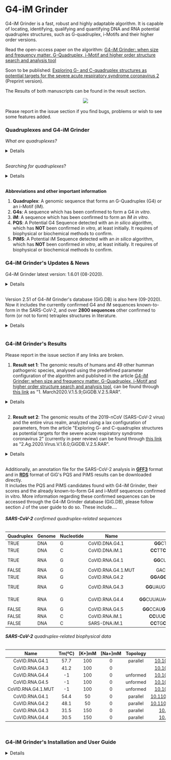 # **G4-iM Grinder**
G4-iM Grinder is a fast, robust and highly adaptable algorithm. It is capable of locating, identifying, qualifying and quantifying DNA and RNA potential quadruplex structures, such as G-quadruplex, i-Motifs and their higher order versions.

Read the open-access paper on the algorithm: [G4-iM Grinder: when size and frequency matter. G-Quadruplex, i-Motif and higher order structure search and analysis tool](https://bit.ly/3j2UUjC)

Soon to be published: [Exploring G- and C-quadruplex structures as potential targets for the severe acute respiratory syndrome coronavirus 2](https://bit.ly/3j1jFMP) (Preprint version).

The Results of both manuscripts can be found in the result section.  

<div style="text-align:center"><img src="https://www.biorxiv.org/content/biorxiv/early/2019/06/17/532382/F1.large.jpg?width=800&height=600&carousel=1" height="500" /></div>

Please report in the issue section if you find bugs, problems or wish to see some features added.

###				**Quadruplexes and G4-iM Grinder**

*What are quadruplexes?*
<details>

[**G-quadruplexes (G4s)**](https://en.wikipedia.org/wiki/G-quadruplex): G4s are DNA or RNA sequences that are rich in guanine, where four guanine bases can associate through Hoogsteen hydrogen bonding to form a square planar structure called a guanine tetrad (G-tetrad or G-quartet), and two or more guanine tetrads (from G-tracts, continuous runs of guanine) can stack on top of each other to form a G4,stabilized by monovalent cation/s. The unimolecular versions occur naturally near the ends of the chromosomes, better known as the telomeric regions, and in transcriptional regulatory regions of multiple genes, both in microbes and across vertebrates including oncogenes in humans.

<div style="text-align:center"><img src ="https://upload.wikimedia.org/wikipedia/commons/thumb/5/5c/G-quadruplex.svg/600px-G-quadruplex.svg.png" height="150"/></div>

[**C-quadruplexes or i-Motifs (iM)**](https://en.wikipedia.org/wiki/I-motif_DNA): iMs are four-stranded quadruplex structures formed by cytosine-rich DNA or RNA, similar to the G-quadruplex structures that guanine-rich genomes forms. C-rich DNA regions are common in gene regulation portions of the genome. Recently, iM were discovered in human cells and were shown to play a role in cell reproduction. iM have potential applications in nanotechnology and nanomedicine, because size is more than 1 nm and less than 100 nm due to their unique pH sensitivity and have been used as biosensors, nanomachines, and molecular switches.

<div style="text-align:center"><img src ="https://external-content.duckduckgo.com/iu/?u=https%3A%2F%2Fupload.wikimedia.org%2Fwikipedia%2Fcommons%2Fthumb%2F5%2F5d%2FRNA_i-motif.gif%2F220px-RNA_i-motif.gif&f=1&nofb=1"  height="150"/></div>

[...adapted from wikipedia...]</br>

</details>
</br>

*Searching for quadruplexes*?
<details>
</br>
Quadruplexes have been studied abundantly in the last few years due to the increasing evidence of their functional role in many living organisms, yet the natural properties by which they form and work are very much unknown. To identify new structures, in silico predictions are based on in vitro verified paradigms. Loops, tetrad number, run imperfections and the flanking regions of the structures all seem to play important roles in the topology and dynamics of these secondary structures.

G4-iM Grinder (GiG) is an algorithm that incorporates a quadruplex search engine and several quadruplex qualifiers functions to locate these genomic structures.
1. **GiG's quadruplex search engine** was designed to be very tolerant as to allow the detection of all possible candidates that fulfil the user-established criteria.
2. **GiG's quadruplex qualification engine** was designed to filter the results of the search-engine. The filters are modular. They can include: scoring filters (which calculate the probability of the sequence forming an actual quadruplex or i-Motif), location in the genome filters, presence of a desired pattern filter, frequency of appearance in the genome filters, and presence of already known-to-form quadruplexes.

</br>
<div style="text-align:center"><img src ="https://www.researchgate.net/profile/Efres_Belmonte-Reche/publication/336374922/figure/fig1/AS:812376744013825@1570697117586/A-G4-iM-Grinders-workflow-when-RunComposition-G-to-find-PQS-and-PHOQS-in-a-genome.ppm" height="600"/>
</div>
</details>
</br>

**Abbreviations and other important information**
1. **Quadruplex**: 			A genomic sequence that forms an G-Quadruplex (G4) or an i-Motif (iM).
2. **G4s**: 						A sequence which has been confirmed to form a G4 *in vitro*.
3. **iM**:							A sequence which has been confirmed to form an iM *in vitro*.
4. **PQS**: 						A Potential G4 Sequence detected with an *in silico* algorithm, which has **NOT** been confirmed *in vitro*, at least initially. It requires of biophysical or biochemical methods to confirm.
5. **PiMS**: 						A Potential iM Sequence detected with an *in silico* algorithm, which has **NOT** been confirmed *in vitro*, at least initially. It requires of biophysical or biochemical methods to confirm.

###       **G4-iM Grinder's Updates & News**
G4-iM Grinder latest version: 1.6.01 (08-2020).
<details>
Changes:

For Version 1.6.01:

1. Changed `GiGList.Analysis` to accept vectors instead of just single numerals in its parameters. Changed also the results returned, with better summaries of the G4-iM Grinder function.
2. Changed the concept of DNA and RNA sequences in the `G4-iM Grinder` main function and other related functions to be more efficient.
3. The function to find confirmed quadruplex sequences was modified to be more efficient with RAM. This is to prevent problems with an growing database of confirmed quadruplex sequences.
4. Added Biostrings and biomartr dependencies. Added the packages to the package loading function.
5. G4-iM Grinder version and the G4-iM Grinder database version are now saved in the configuration dataframe of each result.
6. Added a function to analyze the characteristic and runs of a genome (`GiG.Seq.Analysis`).
7. Added a function to analyze the biological landmarks affected by the potential quadruplex results (`GiG.df.GenomicFeatures`).
8. Changed how packages are loaded so they are silent when doing so. The function will also check if all dependencies are installed and R version is at least 4.0. If any of these fail, and error will be returned asking the user to fix the problem/s before proceeding with the G4-iM Grinder analysis.

For Version 1.5.95:

1. Fixed bug in PQSfinder algorithm, which incorrectly punctuated structures.
2. Changed the way known G4s and i-Motifs structures are detected. It will now detect both DNA and RNA confirmed sequences within the results.
a. If the confirmed sequence is DNA, the results will include an asterisk (&ast;).
b. If the result sequence is RNA, it will include a circumflex (^).
c. Example: If the GUK1 DNA quadruplex was detected within the results one time, the Conf.Quad.Seqs column will state: GUK1 (1&ast;). If the 42.HIRA (WT) RNA quadruplex was detected within the results one time, the Conf.Quad.Seqs column will state: 42.HIRA (WT) (1^)
</details>
</br>


Version 2.51 of G4-iM Grinder's database (GiG.DB) is also here (09-2020). Now it includes the currently confirmed G4 and iM sequences known-to-form in the SARS-CoV-2, and over **2800 sequences** other confirmed to form (or not to form) tetraplex structures in literature.
<details>

The GiG.DB within the G4-iM Grinder package includes:

**I. BioInformatic dataframe:**

	1. Each entry is a nucleotidic sequence published in a scientific journal in relationship with its capability of forming quadruplex structures.
	2. Each entry includes 	
		A. Quadruplex		TRUE for  forming quadruplex, FALSE for NOT
		B. Genome		DNA or RNA
		C. Nucleotide		G or C, for G4s or i-Motif respectively
		D. Name			value must be unique
		E. Sequence		value must be unique
		F. Length		Length of Sequence
		G. Tm			Nº of biophysical results associated to the entry (within Biophysical dataframe)
	3. Currently there are a total of 2851 entries.
		A. 2141 form tetraplex	 and 710  dont;
		B. 283  are i-Motifs 	 and 2568 are G4s;
		C. 1858 are DNA 	 and 993  are RNA.
	4. Sequences which end in -ReV- are the reverse sequences of other entries.
		For example 	
			1. Name1 	GGTGGTGG|TTT|GG
			2. Name1-ReV- 	GG|TTT|GGTGGTGG

**II. Refs dataframe:**

	1. Each entry is the literature reference for an BioInformatic dataframe entry.
	2. Each entry includes:
		A. name 		value must be unique; Name of BioInformatic entry
		B. DOI			DOI identificator; for example: 10.1093/nargab/lqz005
		C. Pubmed	 	PubmebID identificator (PMID); for example:	29109402
		D. comments		Extra information, normally citing information
					For example: Nucleic Acids Res., 45, 7487–7493.
	3. Currently there are a total of 2851 entries.

**III. BioPhysical dataframe:**

	1. Each entry is a Biophysical result found for a particular BioInformatic entry.
	2. Data includes Tm (ºC), pH, Concentrations of sequence (uM), K+ (mM) and Na+ (mM), and the found topology.
	3. Currently there are 153 entries.

Comments: If you find an error within GiG.DB or want to include other sequences, please open an issue request in Github, **"EfresBR/G4iMGrinder"**.

</details>
</br>

###       **G4-iM Grinder's Results**

Please report in the issue section if any links are broken.

1. **Result set 1**: The genomic results of humans and 49 other humman pathogenic species, analysed using the predefined parameter configuration of the algorithm and published in the article [G4-iM Grinder: when size and frequency matter. G-Quadruplex, i-Motif and higher order structure search and analysis tool](https://bit.ly/3j2UUjC), can be found through [this link](https://bit.ly/31eTaO6) as "1. March2020.V.1.5.9;GiGDB.V.2.5.RAR".

<details>

GiG.DB V.2.5 has been used to update these results (03-2020) and now include the localization of the **2851** known-to-form and known-NOT-to-form quadruplex in the database.

As of V.2.5 of GiG.DB, the total amount of results (M2A) with at least one confirmed G4 within its sequence is **312072** (236483 more than in V1.0).

As of V.2.5 of GiG.DB, the total amount of results (M2A) with at least one confirmed i-Motif within its sequence is **160054** (74171 more than in V1.0)

The 1.5 Gb .RAR compressed file hosts four RData images of the results.

1. `Human.PQS.032020.RData` for Human G-based PQS analysis
2. `Human.PiMS.032020.RData` for Human C-based PiMS analysis
3. `NonHuman.PQS.032020.RData` for non-human G-based PQS analysis
4. `NonHuman.PiMS.032020.RData` for non-human C-based PiMS analysis.


Genomes used:

	1. Human Genome - hg38, GRCh38.p12, Genome Reference Consortium Human Build 38, INSDC Assembly GCA_000001405.27 downloaded May 2019 from www.sanger.ac.uk.
	2. Non-human genomes - Please see section 9 of supplementary material of the original article for more info.

With this update, Figure 4 of G4-iM Grinder's article, which compared different tetraplex-related characteristics of each genome (including density [per 100000 nucleotides], uniqueness and Confirmed Quadruplex Sequences (CQS)) becomes:

<img src="images/Data.Analysis.V1.59, V2.5.jpg" align="middle" height="1250" />

Being the CQS columns what changes between both Figure 4s.

</details>

</br>

2. **Result set 2**: The genomic results of the 2019-nCoV (SARS-CoV-2 virus) and the entire virus realm, analyzed using a lax configuration of parameters, from the article "Exploring G- and C-quadruplex structures as potential targets for the severe acute respiratory syndrome coronavirus 2" (currently in peer review) can be found through [this link](https://bit.ly/2EdNzyL) as "2.Ag.2020.Virus.V.1.6.0;GiGDB.V.2.5.RAR".

<details>

The 2.5 Gb .RAR compressed file hosts two group of files.

**RAW DATA**:
1.	`Virus.Results.RDS`, includes the raw data of the G4-iM Grinder analysis on all the virus realm as a list. The list groups virus species by their families. Each species list includes a PQS and PiMS sublist. These store the composition, location, known-quadruplex sequences presence and score (amongst others) of PQS/PiMS found in each virus. The information used in this analysis was Method 2; size restricted overlapping search method (PQSM2A data.frames), although Method 3 results are also included.
2.	`3297.2019-nCoV.Results.RDS`, includes the raw data of the G4-iM Grinder analysis on all the 3297 different 2019-nCoV virus sequenced after of clinical symptoms analysed in the work. These were used to calculate the conservation of each sequence found in the reference 2019-nCoV, and are given as a list. The list groups virus by strains. Each includes a PQS and PiMS sublist. These store the composition, location, known-quadruplex sequences presence and score (amongst others) of PQS/PiMS found in each virus. The information used in this analysis was Method 2; size restricted overlapping search method (PQSM2A data.frames), although Method 3 results are also included.
3.	`gisaid.3297._hcov-19.PDF`, includes the references of the 2019-nCoV 3297 genomes downloaded from the GISAID database.

**ANALYTICAL DATA**:


4.	`Analysis.RData` is the analysis results on the raw G4-iM Grinder data. It includes 5 lists:

	i.	 `a.Ref.2019nCoV` – Analysis with G4iMGrinder function of the GiG-package of the 2019-nCoV reference genome. It includes the Method 2 results of the reference genome with the conservation rates and common sequences found in other viruses. The biological landmarks affected by the candidates retrieved using the function GiG.df.GenomicFeatures are also stored here.

	ii.	`Analysis.2019nCoV.3297genomes` – Analysis with GiGList.Analysis function of the GiG-package. 3297 genomes of the 2019-nCoV sequenced at different times and locations of the ongoing pandemic were examined. PQS and PiMS sublists are the analysis for PQS and PiMS respectively. df.index data frame stores the identification of each genome used.

	iii.	`Analysis.Coronaviridae.fam` – Analysis with GiGList.Analysis function of the GiG-package of the Coronaviridae family. PQS and PiMS lists are the analysis for PQS and PiMS respectively. df.index data frame stores the identification of each genome used.

	iv.	`Analysis.Virus.realm` - Analysis with GiGList.Analysis function of the GiG-package of the entire virus realm. PQS and PiMS lists are the analysis for PQS and PiMS respectively. df.index data frame stores the identification of each genome used. Genome data frame is the analysis with the function GiG.Seq.Analysis.

	v.	`Baltimore.C` – Baltimore Classification tables regarding each group characteristics and classification of each family into its group.

</details>
</br>

Additionally, an annotation file for the SARS-CoV-2 analysis in **[GFF3](https://bit.ly/30cCups)** format and in **[RDS](https://bit.ly/3kTAxq0)** format of GiG's PQS and PiMS results can be downloaded directly.
</br>It includes the PQS and PiMS candidates found with G4-iM Grinder, their scores and the already known-to-form G4 and i-Motif sequences confirmed in vitro.
More information regarding these confirmed sequences can be accessed through the G4-iM Grinder database (GiG.DB), please follow section J of the user guide to do so. These include....



###### **SARS-CoV-2** confirmed quadruplex-related sequences

|Quadruplex	|Genome	|Nucleotide	|Name				|Sequence									|References																																																		|
|---		|---	|---		|---				|:---:										|:---:																																																		|
|TRUE		|DNA	|G			|CoVID.DNA.G4.1		|**GG**CT**GG**CAAT**GG**C**GG**			|[10.1101/2020.08.19.257493](https://bit.ly/3j1jFMP)																																						|
|TRUE		|DNA	|C			|CoVID.DNA.iM.1		|**CC**TT**CC**TTA**CCC**AGAT**CC**			|[10.1101/2020.08.19.257493](https://bit.ly/3j1jFMP)																																						|
|TRUE		|RNA	|G			|CoVID.RNA.G4.1		|**GG**CU**GG**CAAU**GG**C**GG**			|[10.1101/2020.08.19.257493](https://bit.ly/3j1jFMP)	&	[10.1002/anie.202011419](https://onlinelibrary.wiley.com/doi/epdf/10.1002/anie.202011419)														|
|FALSE		|RNA	|G			|CoVID.RNA.G4.1.MUT	|GACUGACAAUGACG								|[10.1002/anie.202011419](https://onlinelibrary.wiley.com/doi/epdf/10.1002/anie.202011419)																													|
|TRUE		|RNA	|G			|CoVID.RNA.G4.2		|**GG**A**GG**A**GG**UGUUGCA**GG**			|[10.1101/2020.08.19.257493](https://bit.ly/3j1jFMP)																																						|
|TRUE		|RNA	|G			|CoVID.RNA.G4.3		|**GG**UAUGU**GG**AAA**GG**UUAU**GG**		|[10.1093/bib/bbaa114](https://academic.oup.com/bib/advance-article/doi/10.1093/bib/bbaa114/5849532)	&		[10.1002/anie.202011419](https://onlinelibrary.wiley.com/doi/epdf/10.1002/anie.202011419)	|
|TRUE		|RNA	|G			|CoVID.RNA.G4.4		|**GG**CUUAUA**GG**UUUAAU**GG**UAUU**GG**	|[10.1093/bib/bbaa114](https://academic.oup.com/bib/advance-article/doi/10.1093/bib/bbaa114/5849532)	&		[10.1002/anie.202011419](https://onlinelibrary.wiley.com/doi/epdf/10.1002/anie.202011419)	|
|FALSE		|RNA	|G			|CoVID.RNA.G4.5		|**GG**CCAU**GG**UACAUUU**GG**CUA**GG**		|[10.1002/anie.202011419](https://onlinelibrary.wiley.com/doi/epdf/10.1002/anie.202011419)																													|
|FALSE		|RNA	|C			|CoVID.RNA.iM.1		|**CC**UU**CC**UUA**CCC**AGAU**CC**			|[10.1101/2020.08.19.257493](https://bit.ly/3j1jFMP)																																						|
|FALSE		|DNA	|C			|SARS-DNA.iM.1		|**CC**TG**CC**TTA**CCC**AGAT**CC**			|[10.1101/2020.08.19.257493](https://bit.ly/3j1jFMP)																																						|

###### **SARS-CoV-2** quadruplex-related biophysical data

|Name				|Tm(ºC)	|[K+]mM	|[Na+]mM	|Topology	|References																							|
|:---:				|:---:	|:---:	|:-:		|:---:		|:---:																								|
|CoVID.RNA.G4.1		|57.7	|100	|0			|parallel	|[10.1002/anie.202011419](https://onlinelibrary.wiley.com/doi/epdf/10.1002/anie.202011419)			|
|CoVID.RNA.G4.3		|41.2	|100	|0			|			|[10.1002/anie.202011419](https://onlinelibrary.wiley.com/doi/epdf/10.1002/anie.202011419)			|
|CoVID.RNA.G4.4		|-1		|100	|0			|unformed	|[10.1002/anie.202011419](https://onlinelibrary.wiley.com/doi/epdf/10.1002/anie.202011419)			|
|CoVID.RNA.G4.5		|-1		|100	|0			|unformed	|[10.1002/anie.202011419](https://onlinelibrary.wiley.com/doi/epdf/10.1002/anie.202011419)			|
|CoVID.RNA.G4.1.MUT	|-1		|100	|0			|unformed	|[10.1002/anie.202011419](https://onlinelibrary.wiley.com/doi/epdf/10.1002/anie.202011419)			|
|CoVID.RNA.G4.1		|54.4	|50		|0			|parallel	|[10.1101/2020.08.19.257493](https://bit.ly/3j1jFMP)												|
|CoVID.RNA.G4.2		|48.1	|50		|0			|parallel	|[10.1101/2020.08.19.257493](https://bit.ly/3j1jFMP)												|
|CoVID.RNA.G4.3		|31.5	|150	|0			|parallel	|[10.1093/bib/bbaa114](https://academic.oup.com/bib/advance-article/doi/10.1093/bib/bbaa114/5849532)|
|CoVID.RNA.G4.4		|30.5	|150	|0			|parallel	|[10.1093/bib/bbaa114](https://academic.oup.com/bib/advance-article/doi/10.1093/bib/bbaa114/5849532)|

</br>

###       **G4-iM Grinder's Installation and User Guide**

<details>

####       **A.      Package prerequisites**

<details>

G4-iM Grinder can be downloaded from github: EfresBR/G4iMGrinder. G4-iM Grinder requires the installation of other CRAN based and Bioconductor packages.
Please, ensure all required packages are installed and R version is at least 4.0.0.
G4-iM Grinder was successfully downloaded and tested in MacOS 10.12.6, Windows 10 (x64), Ubuntu 18.04.2 (x64), Mint 19.1 (x64) and Fedora-workstation 30.
In Linux based systems, the installation of devtools may require further effort ([Check this link](https://stackoverflow.com/questions/20923209/problems-installing-the-devtools-package)).
Other OS including x86 systems have not been tested.

G4-iM Grinder has been sucessfully used in R 4.0.2 and R-studio 1.3.1056


```ruby

pck <- c("stringr", "stringi", "plyr", "seqinr", "stats", "parallel", "doParallel", "beepr", "stats4", "devtools", "dplyr", "BiocManager")

#foo was written by Simon O'Hanlon Nov 8 2013.
#Thanks Simon, thanks StackOverflow and all its amazing community.

foo <- function(x){
  for( i in x ){
    #  require returns TRUE invisibly if it was able to load package
    if( ! require( i , character.only = TRUE ) ){
      #  If package was not able to be loaded then re-install
      install.packages( i , dependencies = TRUE )
      #  Load package after installing
      require( i , character.only = TRUE )
    }
  }
}
foo(pck)
BiocManager::install(c("BiocGenerics", "S4Vectors", "Biostrings", "biomartr") , ask = FALSE, update = TRUE)


```

</details>



####      **B.      Package installing and loading**

<details>

```ruby

devtools::install_github("EfresBR/G4iMGrinder")
library(G4iMGrinder)


```

</details>



####      **C.      Installation fails**

<details>

The most common reasons for failing during the installation of G4-iM Grinder are ,

1. 	Some of G4-iM Grinder's dependencies have not been installed,
2. 	R version is not at least 4.0.0

If you are having problems during installation, please, execute the following code to verify that these prerequisites are met.

```ruby


pck <- c("BiocGenerics", "S4Vectors", "stringr", "stringi", "plyr", "seqinr", "stats", "parallel", "doParallel", "beepr", "stats4", "devtools", "dplyr", "BiocManager", "biomartr", "Biostrings")

FailFoo <- function(x){
  Info <- "Package dependendies FAILED. These packages are required and are NOT installed: "
  count <- 0
  for( i in x ){
    if( ! require( i , character.only = TRUE, quietly = TRUE ) ){
      Info <- paste0(Info, i, " ")
      count <- count +1
    }
  }
  ifelse(count ==0, yes = print("Package dependencies PASSED. All required packages are installed. "),
         no = print(Info))
  AAA <- R.version
  ifelse(as.numeric(AAA$major) == 4,
         yes= ifelse(as.numeric(AAA$minor >= 0),
                     yes = print("R version requirements PASSED. R version is at least 4.0 as required."),
                     no = print("R version requirements FAILED. R needs to be updated to version >= 4.0")),
         no = print("R version requirements FAILED. R needs to be updated to version >= 4.0"))
}
FailFoo(pck)


```

The result of this code should be:

```

[1] "Package dependencies PASSED. All required packages are installed. "
[1] "R version requirements PASSED. R version is at least 4.0 as required."

```

If both the package dependencies and R version have passed the test, and still the installation fails, please, write an issue in the issue section stating the transcript of the executed commands and the full error received.

</details>



####       **D.      (NEW) Running a G4-iM Grinder pre-analysis**


<details>

Executing a genomic pre-analysis with `GiG.Seq.Analysis`.
This function can be used before a GiG analysis to determine the best search parameters to obtain quadruplex-related results.
The function’s outcome is a data frame with the most relevant genomic features, including length (in nucleotides), type of genome (DNA or ARN), strands (single or double), and G, C, T/U, A and N composition (as % of total sequence).
The function also calculates the total number of runs with different conditions (predefined parameters, bulges per run: zero and one-quantities; run lengths: two to five and three to five-length) in the genome, and returns it to the user as total counts or genomic density.
The higher the run density, the higher the probability of finding associated PQS or PiMS in the results.
```ruby

# Using a genome available online
loc <- url("http://tritrypdb.org/common/downloads/release-36/Lmajor/fasta/TriTrypDB-36_Lmajor_ESTs.fasta")
Sequence <- paste0(seqinr::read.fasta(file = loc, as.string = TRUE, legacy.mode = TRUE, seqonly = TRUE, strip.desc = TRUE), collapse = "")

# Running the pre-analysis.
require(G4iMGrinder)
Pre_Rs <- GiG.Seq.Analysis(Name = "LmajorESTs", Sequence = Sequence, DNA = TRUE, Complementary = TRUE)

```



</details>



####       **E.      Running a G4-iM Grinder analysis**


<details>

Executing a genomic G-Quadruplex analysis with G4iMGrinder function

```ruby

# Using a genome available online
loc <- url("http://tritrypdb.org/common/downloads/release-36/Lmajor/fasta/TriTrypDB-36_Lmajor_ESTs.fasta")
Sequence <- paste0(seqinr::read.fasta(file = loc, as.string = TRUE, legacy.mode = TRUE, seqonly = TRUE, strip.desc = TRUE), collapse = "")

# Executing a grind on the sequence in search of PQS
require(G4iMGrinder)
Rs  <- G4iMGrinder(Name = "LmajorESTs", Sequence = Sequence)

# Forcing the folding rule to the limit (this will take longer)
Rs2 <- G4iMGrinder(Name = "LmajorESTs", Sequence = Sequence, BulgeSize = 2,   MaxIL = 10, MaxLoopSize = 20)


```
G4-iM Grinder allows huge flexibility to adapt to any of the users requirements.

</details>



####       **F.      G4-iM Grinder's variables and their predifined values**

<details>


<img src="images/Variable.jpg" align="middle" height="1000" />
N.B. Several other parameters regarding PQSFinder are available for modification.

</details>



####       **G.      Summarizing G4-iM Grinder results**


<details>
Summarizing an analysis with GiGList.Analysis function to compare the results between genomes. This will quantify the number of results and density of each analysis. It will also give the number of results that have at least a minimum frequency, score and size. These variables can be modified. See the package documentation for more information regarding GiGList.Analysis.

```ruby

# summarizing first search
require(G4iMGrinder)
ResultTable <- GiGList.Analysis(GiGList = Rs, iden = "Predefined")

# adding the second analysis in a new row
ResultTable[2,] <- GiGList.Analysis(GiGList = Rs2, iden= "ForceLimit")


```

</details>



####       **H.      (NEW) Biological features (landmarks) affected by PQS and PiMS candidates**  

<details>

The `GiG.df.GenomicFeatures` function is suitable for determining the genomic features that share their location with (and hence may be affected by) GiG’s PQS and PiMS results.
It employs the online database connector package “biomartr” to retrieve the genomic annotations file for the sequence, with which to then match positions.
The function returns a data frame of all the matches found for the input sequences and includes different attributes (IDs, keys, relationships with other features and comments) of the matched genomic features.
Please, use the same genome associated with the annotation file.

```ruby

# Analyzing the HIV-1 virus. To do so, first lets download the genome and use it with G4-iM Grinder via the biomartr package. The virus is a ssRNA.
require(G4iMGrinder)
require(biomartr)
Sequence <- toString(read_genome(getGenome(db = "refseq", organism = "GCF_000864765.1",  reference = F)))
RsHIV <- G4iMGrinder(Name = "HIV-1", Sequence = Sequence, DNA = F, Complementary = F)

# Applying the `GiG.df.GenomicFeatures` function on the Method 2 results of the G4-iM Grinder grind.
RsHIV.GF <- GiG.df.GenomicFeatures(df = RsHIV$PQSM2a, org = "GCF_000864765.1", db = "refseq")

#Please make sure the genome analyzed with G4-iM Grinder and the annotation file are from the same organism.

```

</details>



####       **I.      Potential Higher Order Analysis**  


<details>

Executing an analysis of a higher order structure with GiG.M3Structure to analyze its potential subunit configuration. This will give all and the most interesting subunit conformations as stated in the article. See the package documentation for more information regarding GiG.M3Structure.

```ruby

# analyzing the longes PHOQS structure found in Rs$PQSM3A.

# N is the row number of the PHOQS to analyze in PQSM3a, as a numeral.
N <- as.numeric(rownames(Rs$PQSM3a[Rs$PQSM3a$Length == max(Rs$PQSM3a$Length),][1]))

require(G4iMGrinder)
Longest_PHOQS <- GiG.M3Structure(
			GiGList = Rs,
			M3ACandidate = N,
			MAXite = 10000
			)


```

</details>



####       **J.      Locating the references of Known-To-Form and Known-NOT-To-Form sequences**


<details>

Finding the reference for the Known-To-Form Quadruplex structures of an interesting Result. This procedure is the same for Known-NOT-To-Form sequences.

```ruby

# Finding the references of the known-to-form sequence 93del.
require(G4iMGrinder)
Ref93del <- GiG.DB$GiG.DB.Refs[GiG.DB$GiG.DB.Refs$Name == "93del", ]


```

</details>



####       **K.      Updating results for a pre-existing analysis**


<details>
Updating a G4-iM Grinder analysis with different variables using the GiGList.Updater function. This will avoid doing a new search analysis on the sequence and hence will be more time and resource efficient.

```ruby

# As the PHOQS structure in row 126 looks promising, we will also examine
# the Known-NOT-to-form Quadruplex of the results, quantify the % of GGG and TTA present in the sequence,
# and modify the score and frequency weight of the final score.
require(G4iMGrinder)
Rs3 <- GiGList.Updater(GiGList = Rs, KnownNOTQuadruplex = TRUE, KnownQuadruplex = TRUE,
                       LoopSeq = c("GGG", "TTA"), FreqWeight = 100, WeightParameters = c(75, 25, 0))


```

</details>



####       **L.      Grinding genomes in search of Potential i-Motif Sequences (PiMS)**


<details>

To search for potential i-Motifs in the genome we can repeat the analysis with G4iMGrinder function changing RunComposition = “C”.

```ruby

# Doing a grind in search for i-Motifs in the sequence
require(G4iMGrinder)
Rs_iM1 <- G4iMGrinder(Name = "LmajorESTs", Sequence = Sequence, RunComposition = "C")


```

</details>



####       **M.      Comments on G4-iM Grinder's Search Engine**

<details>

G4-iM Grinder locates all overlapping and nested results that fit the user-defined (or predefined if none were inserted) parameters.
For example using predefined parameters, five possible PQS (in _italics_) results will be located for the genomic sequence

> **GGGG**TTAT**GGG**TTATT**GGTGG**TTATT**GGCG**TT**GGG**

1.	_**GGGG**TTAT**GGG**TTATT**GGTGG**TTATT**GGCG**_(~~TTGGG~~)
2.	_**GGGG**TTAT**GGG**TTATT**GGTGG**TTATT**GGCG**TT**GGG**_
3.	(~~G~~)_**GGG**TTAT**GGG**TTATT**GGTGG**TTATT**GGCG**_(~~TTGGG~~)  
4.	(~~G~~)_**GGG**TTAT**GGG**TTATT**GGTGG**TTATT**GGCG**TT**GGG**_
5.	(~~GGGGTTAT~~)_**GGG**TTATT**GGTGG**TTATT**GGCG**TT**GGG**_

The only current limitation of the search engine is when a perfect (for example, **GGG**) and an imperfect (for example, **GCGG**) run coexist within the same run (for example, **GCGGG**). Although it is possible that **GCGGG** forms a run, the perfect run (**GGG**) is favored to improve computing performance and the location of more likely to form sequences. For the Genomic Sequence

> **GCGGG**TTA**GGG**TTATTT**GGG**TTA**GGG**

using predefined parameters will result in the detection of:

-	(~~GC~~)_**GGG**TTA**GGG**TTATTT**GGG**TTA**GGG**_

whilst

-	_**GCGGG**TTA**GGG**TTATTT**GGG**TTA**GGG**_

will not be detected.

Regarding frequency of the quadruplex results, Quadruplexes may actually be repeated because they form part of repetitive nucleotide sequences, including transposon families. For example, several authors have already located recurrent PQS in such repetitive elements (both human and non-human species), which depending on the location and context, may potentially grant different biological significance to the same recurrent quadruplex.

</details>



</details>
